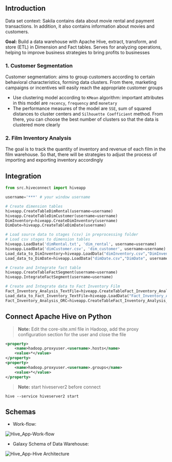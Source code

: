 ## Introduction
Data set context: Sakila contains data about movie rental and payment transactions. In addition, it also contains information about movies and customers.

**Goal:** Build a data warehouse with Apache Hive, extract, transform, and store (ETL) in Dimension and Fact tables. Serves for analyzing operations, helping to improve business strategies to bring profits to businesses

### 1. Customer Segmentation

Customer segmentation: aims to group customers according to certain behavioral characteristics, forming data clusters. From there, marketing campaigns or incentives will easily reach the appropriate customer groups
- Use clustering model according to `KMean` algorithm: important attributes in this model are `recency`, `frequency` and `monetary`
- The performance measures of the model are `SSE`, sum of squared distances to cluster centers and `Silhouette Coefficient` method. From there, you can choose the best number of clusters so that the data is clustered more clearly

### 2. Film Inventory Analysis

The goal is to track the quantity of inventory and revenue of each film in the film warehouse. So that, there will be strategies to adjust the process of importing and exporting inventory accordingly

## Integration

```python
from src.hiveconnect import hiveapp

username='***' # your window username

# Create dimension tables
hiveapp.CreateTableDimRental(username=username)
hiveapp.CreateTableDimCustomer(username=username)
DimInventory=hiveapp.CreateDimInventory(username)
DimDate=hiveapp.CreateTableDimDate(username)

# Load source data to stages (csv) in preprocessing folder
# Load csv stages to dimension tables
hiveapp.LoadData('dimRental.txt', 'dim_rental', username=username)
hiveapp.LoadData('dimCustomer.csv', 'dim_customer', username=username)
Load_data_to_DimInventory=hiveapp.LoadData("dimInventory.csv","DimInventory", username)
Load_data_to_DimDate=hiveapp.LoadData("dimDate.csv","DimDate", username)

# Create and Integrate fact table
hiveapp.CreateTableFactSegment(username=username)
hiveapp.IntegrateFactSegment(username=username)

# Create and Integrate data to Fact Inventory Film
Fact_Inventory_Analysis_TextFile=hiveapp.CreateTableFact_Inventory_Analysis_TextFile(username)
Load_data_to_Fact_Inventory_TextFile=hiveapp.LoadData("Fact_Inventory_Analysis.csv",'Fact_Inventory_Analysis_TextFile',username)
Fact_Inventory_Analysis_ORC=hiveapp.CreateTableFact_Inventory_Analysis_ORC(username)
```

## Connect Apache Hive on Python
> **Note:** Edit the core-site.xml file in Hadoop, add the proxy configuration section for the user and close the file
```xml
<property>
    <name>hadoop.proxyuser.<username>.hosts</name>
    <value>*</value>
</property>
<property>
    <name>hadoop.proxyuser.<username>.groups</name>
    <value>*</value>
</property>
```
> **Note:** start hiveserver2 before connect
```
hive --service hiveserver2 start
```

## Schemas

* Work-flow:

![Hive_App-Work-flow](https://github.com/Narius2030/Data-Mining-with-ApacheHive/assets/94912102/d6051d77-679b-4405-8471-5b4b80183381)


* Galaxy Schema of Data Warehouse:

![Hive_App-Hive Architecture](https://github.com/Narius2030/Data-Mining-with-ApacheHive/assets/94912102/81dc04fd-2387-4cce-962f-a5868adc8cab)

